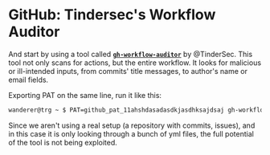 # GitHub: Tindersec's Workflow Auditor

And start by using a tool called [**`gh-workflow-auditor`**](https://github.com/tindersec/gh-workflow-auditor) by @TinderSec. This tool not only scans for actions, but the entire workflow. It looks for malicious or ill-intended inputs, from commits' title messages, to author's name or email fields.

Exporting PAT on the same line, run it like this:

```bash
wanderer@trg ~ $ PAT=github_pat_11ahshdasadasdkjasdhksajdsaj gh-workflow-auditor --type repo step-security-github-actions-goat
```

Since we aren't using a real setup (a repository with commits, issues), and in this case it is only looking through a bunch of yml files, the full potential of the tool is not being exploited.
